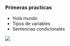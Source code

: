 ### Primeras practicas

- Hola mundo
- Tipos de variables
- Sentencias condicionales

![](test-repo/assets/768px-Python-logo-notext.png)